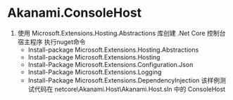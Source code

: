 ﻿# Akanami.ConsoleHost

1. 使用 Microsoft.Extensions.Hosting.Abstractions 库创建 .Net Core 控制台宿主程序
	执行nuget命令 
	- Install-package Microsoft.Extensions.Hosting.Abstractions
	- Install-package Microsoft.Extensions.Hosting
	- Install-Package Microsoft.Extensions.Configuration.Json
	- Install-Package Microsoft.Extensions.Logging
	- Install-Package Microsoft.Extensions.DependencyInjection
	该样例测试代码在 netcore\Akanami.Host\Akanami.Host.sln 中的 ConsoleHost